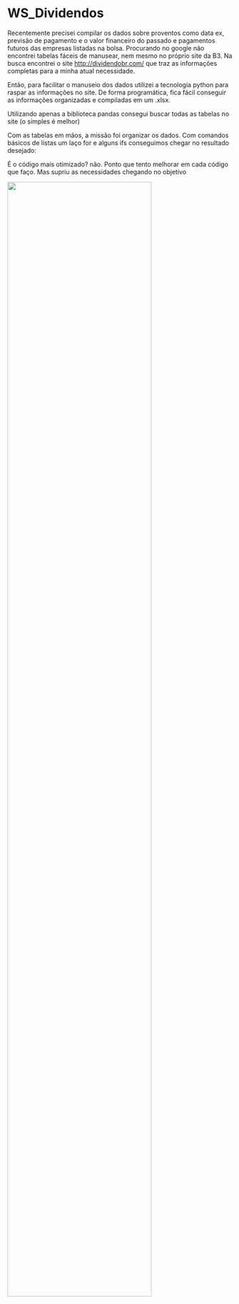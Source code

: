 # WS_Dividendos

Recentemente precisei compilar os dados sobre proventos como data ex, previsão de pagamento e o valor financeiro do passado e pagamentos futuros das empresas listadas na bolsa. Procurando no google não encontrei tabelas fáceis de manusear, nem mesmo no próprio site da B3. Na busca encontrei o site http://dividendobr.com/ que traz as informações completas para a minha atual necessidade.

Então, para facilitar o manuseio dos dados utilizei a tecnologia python para raspar as informações no site. De forma programática, fica fácil conseguir as informações organizadas e compiladas em um .xlsx.

Utilizando apenas a biblioteca pandas consegui buscar todas as tabelas no site (o simples é melhor)

Com as tabelas em mãos, a missão foi organizar os dados. Com comandos básicos de listas um laço for e alguns ifs conseguimos chegar no resultado desejado:

É o código mais otimizado? não. Ponto que tento melhorar em cada código que faço. Mas supriu as necessidades chegando no objetivo

<a><img src="https://media-exp1.licdn.com/dms/image/C4E12AQGfquNl6SLItQ/article-inline_image-shrink_1000_1488/0/1629990524640?e=1637193600&v=beta&t=KXwTHpJxiRc9G0dKwPKWdJJmCaHZc-kGOmvWWMWk13Y"  width="80%"/></a>
